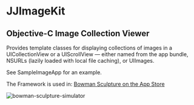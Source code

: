 # JJImageKit

## Objective-C Image Collection Viewer

Provides template classes for displaying collections of images in a UICollectionView or a UIScrollView — either named from the app bundle, NSURLs (lazily loaded with local file caching), or UIImages.

See SampleImageApp for an example.

The Framework is used in: [Bowman Sculpture on the App Store](https://itunes.apple.com/jo/app/sculpture/id572536148?mt=8)

![bowman-sculpture-simulator](https://user-images.githubusercontent.com/57953/157977693-928eeca6-cef2-4a49-825a-ff599f2795a5.gif)
